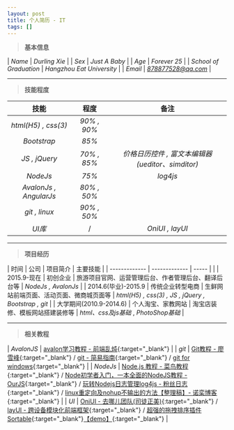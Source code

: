 ```yaml
---
layout: post
title: 个人简历 - IT
tags: []
---
```


> **基本信息**

| *Name*      | *Durling Xie* | 
| *Sex*      | *Just A Baby*         | 
| *Age*      | *Forever 25*          |
| *School of Graduation*   | *Hangzhou Eat University*      | 
| *Email*      | *878877528@qq.com* |

***

> **技能程度**

| 技能                      | 程度               | 备注  |
| :-------------:          |:-------------:    | :----:|
| *html(H5) , css(3)*      | *90% , 90%*       |       |
| *Bootstrap*              | *85%*             |       |
| *JS , jQuery*            | *70% , 85%*       | *价格日历控件 , 富文本编辑器(ueditor、simditor)* |
| *NodeJs*                 | *75%*             | *log4js*      |
| *AvalonJs , AngularJs*   | *80% , 50%*       |       |
| *git , linux*            | *90% , 50%*       |       |
| *UI库*                   |     /              |  *OniUI , layUI*    |

***

> **项目经历**

| 时间           | 公司           | 项目简介  |  主要技能 |
| ------------- | ------------- | ----- |  |
| 2015.9-现在 | 初创企业 | 旅游项目官网、运营管理后台、作者管理后台、翻译后台等 | *NodeJs , AvalonJs*   |
| 2014.6(毕业)-2015.9 | 传统企业转型电商 | 生鲜网站前端页面、活动页面、微商城页面等 | *html(H5) , css(3) , JS , jQuery , Bootstrap , git* |
| 大学期间(2010.9-2014.6)  | 个人淘宝、家教网站    | 淘宝店装修、模板网站搭建装修等  | *html、css及js基础* , *PhotoShop基础* |

***

> **相关教程**

| *AvalonJS* | [avalon学习教程 - 前端乱炖](http://www.html-js.com/article/column/234){:target="_blank"}  |
| *git* |  [Git教程 - 廖雪峰](http://www.liaoxuefeng.com/wiki/0013739516305929606dd18361248578c67b8067c8c017b000){:target="_blank"} / [git - 简易指南](http://www.bootcss.com/p/git-guide/){:target="_blank"} / [git for windows](https://git-for-windows.github.io/){:target="_blank"} |
| *NodeJs* | [Node.js 教程 - 菜鸟教程](http://www.runoob.com/nodejs/nodejs-tutorial.html){:target="_blank"} / [Node初学者入门，一本全面的NodeJS教程 - OurJS](http://ourjs.com/detail/529ca5950cb6498814000005){:target="_blank"} / [玩转Nodejs日志管理log4js - 粉丝日志](http://blog.fens.me/nodejs-log4js/){:target="_blank"} / [linux重定向及nohup不输出的方法【整理稿】- 诺栾博客](http://blog.nuoluan.com/2015/05/20/linux-nohup/){:target="_blank"} |
| *UI* | [OniUI - 去哪儿团队(司徒正美)](http://hotelued.qunar.com/oniui/index.html#!/widgets){:target="_blank"} / [layUI - 跨设备模块化前端框架](http://www.layui.com/){:target="_blank"} / [超强的拖拽排序插件Sortable](http://www.jqcool.net/sortable.html){:target="_blank"}[【demo】](http://www.jqcool.net/demo/201408/sortable/){:target="_blank"} |

